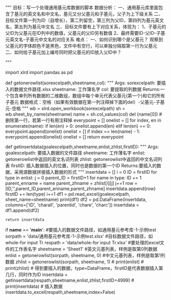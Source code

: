 """
目标：写一个处理通用基元库数据的脚本
数据分析：
一、通用基元库里面包含了基元的英文名和中文名，基元又分父基元和子基元，父子为上下级关系
二、目标文件第一列为ID（自增长），第二列留空，第三列为父ID，第四列为基元英文名，第五列为基元中文名
三、目标文件要有上下对应关系，体现为：
1、子基元的父ID为父基元在ID列中的数值，父基元的父ID另有数值
2、最终需要ID-父ID-子基元英文名-子基元中文名的对应关系
难点：
一、如何识别哪个是父基元？
观察到父基元的字体颜色不是黑色，文件中有空行，可以单独分隔取第一行为父基元
二、如何给子基元加上编号同时把父基元的ID放入父ID中？

"""

import xlrd
import pandas as pd


def getonerowlist(sorexcelpath,sheetname,col):
    """
    Args:
        sorexcelpath: 要插入的数据文件路径.xlsx
        sheetname: 工作簿名字
        col: 要提取的列数据
    Returns:一个包含单列所有数据的二维数组，数组中每个单元代表父基元(第一个)和它的所有子基元
    数据格式：空格（如果有效数据在第一列注释掉下面的del）-父基元-子基元-空格
    """
    wb = xlrd.open_workbook(sorexcelpath)
    sh = wb.sheet_by_name(sheetname)
    name = sh.col_values(col)
    del (name[0])  #删除第一行，若第一行有用注释掉
    everypoint = []
    onelist = []
    for index, en in enumerate(name):
        if len(en) > 0:
            onelist.append(en)
        elif len(en) == 0:
            everypoint.append(onelist)
            onelist = []
        if index == len(name) - 1:
            everypoint.append(onelist)
            onelist = []
    return everypoint



def getinsertdata(goalexcelpath,sheetname,enlist,zhlist,firstID):
    """
    Args:
        goalexcelpath: 要插入数据的文件路径
        sheetname: 工作薄名字
        enlist: getonerowlist中返回的英文名词列表
        zhlist: getonerowlist中返回的中文名词列表
        firstID: 插入数据插入的位置，同时也是数据的第一个ID
    Returns:要插入的数据，采用源数据拼接插入数据的形式
    """
    insertdata = []
    i = 0
    ID = firstID
    for type in enlist:
        j = 0
        parent_ID = firstID+1
        for name in type:
            ID += 1
            parent_enname = name
            parent_zhname = zhlist[i][j]
            j+=1
            row = [ID,'',parent_ID,parent_enname,parent_zhname]
            insertdata.append(row)
        firstID += len(type)
        i+=1
    df1 = pd.read_excel(goalexcelpath, sheet_name=sheetname)
    print(df1)
    df2 = pd.DataFrame(insertdata, columns=['ID', 'charall', 'parentid', 'chare', 'charc'])
    insertdata = df1.append(df2)

    return insertdata


if __name__ == '__main__':
    #要插入的数据文件路径，如通用基元参考库-1-示例test
    sorpath = 'data/通用基元参考库-1-示例test.xlsx'
    #目标数据文件路径，如whole-for input Tr
    respath = 'data/whole-for input Tr.xlsx'
    #要处理的excel文件的工作表名字
    sheetname = 'Sheet1'
    #英文元基列表，样例是取第0列数据
    enlist = getonerowlist(sorpath, sheetname, 0)
    #中文元基列表，样例是取第1列数据
    zhlist = getonerowlist(sorpath, sheetname, 1)
    # print(enlist)
    # print(zhlist)
    # 得到要插入的数据，type=DataFrame，firstID是代表数据插入第几行，同时作为ID
    insertdata = getinsertdata(respath,sheetname,enlist,zhlist,firstID=4999)
    # print(insertdata)
    # 插入数据
    insertdata.to_excel(respath,sheetname,index=False)

